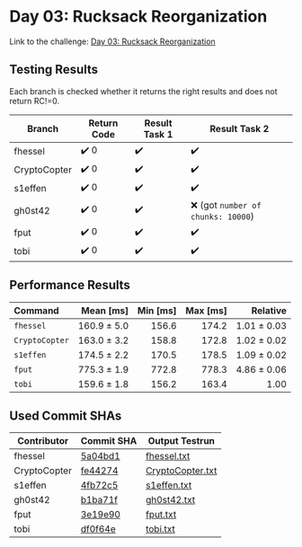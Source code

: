 # Day 03: Rucksack Reorganization

Link to the challenge: [Day 03: Rucksack Reorganization](https://adventofcode.com/2022/day/3)

## Testing Results

Each branch is checked whether it returns the right results and does not return RC!=0.

| Branch | Return Code | Result Task 1 | Result Task 2 |
| ------ | ----------- | ------------- | ------------- |
| fhessel | ✔️ 0 | ✔️ | ✔️ |
| CryptoCopter | ✔️ 0 | ✔️ | ✔️ |
| s1effen | ✔️ 0 | ✔️ | ✔️ |
| gh0st42 | ✔️ 0 | ✔️ | ❌ (got `number of chunks: 10000`) |
| fput | ✔️ 0 | ✔️ | ✔️ |
| tobi | ✔️ 0 | ✔️ | ✔️ |

## Performance Results

| Command | Mean [ms] | Min [ms] | Max [ms] | Relative |
|:---|---:|---:|---:|---:|
| `fhessel` | 160.9 ± 5.0 | 156.6 | 174.2 | 1.01 ± 0.03 |
| `CryptoCopter` | 163.0 ± 3.2 | 158.8 | 172.8 | 1.02 ± 0.02 |
| `s1effen` | 174.5 ± 2.2 | 170.5 | 178.5 | 1.09 ± 0.02 |
| `fput` | 775.3 ± 1.9 | 772.8 | 778.3 | 4.86 ± 0.06 |
| `tobi` | 159.6 ± 1.8 | 156.2 | 163.4 | 1.00 |


## Used Commit SHAs

| Contributor | Commit SHA | Output Testrun |
| ----------- | ---------- | -------------- |
| fhessel | [5a04bd1](https://github.com/LOEWE-emergenCITY/AdventOfCode2022/tree/5a04bd105e40881b26fbf3965436e0414844e8a0/03) | [fhessel.txt](03/fhessel.txt) |
| CryptoCopter | [fe44274](https://github.com/LOEWE-emergenCITY/AdventOfCode2022/tree/fe442741c17afdfc3a7f83b624e591a97ab583a1/03) | [CryptoCopter.txt](03/CryptoCopter.txt) |
| s1effen | [4fb72c5](https://github.com/LOEWE-emergenCITY/AdventOfCode2022/tree/4fb72c53f9a2f0ed3e83e73fd488541f2f6a577d/03) | [s1effen.txt](03/s1effen.txt) |
| gh0st42 | [b1ba71f](https://github.com/LOEWE-emergenCITY/AdventOfCode2022/tree/b1ba71fd23e7a28811019669828bcea86e913fb8/03) | [gh0st42.txt](03/gh0st42.txt) |
| fput | [3e19e90](https://github.com/LOEWE-emergenCITY/AdventOfCode2022/tree/3e19e907fab9e1a811356837cdd6b806e65c43cc/03) | [fput.txt](03/fput.txt) |
| tobi | [df0f64e](https://github.com/LOEWE-emergenCITY/AdventOfCode2022/tree/df0f64ecf3484070cd5653588e5d78ae7b964d55/03) | [tobi.txt](03/tobi.txt) |


